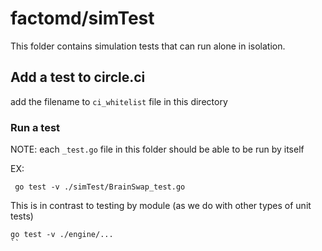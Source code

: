 # factomd/simTest

This folder contains simulation tests that can run alone in isolation.

## Add a test to circle.ci

add the filename to `ci_whitelist` file in this directory


### Run a test

NOTE: each `_test.go` file in this folder should be able to be run by itself

EX:
```
 go test -v ./simTest/BrainSwap_test.go
```

This is in contrast to testing by module (as we do with other types of unit tests)
```
go test -v ./engine/...
``
